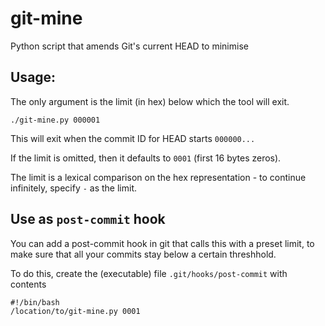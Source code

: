 # git-mine

Python script that amends Git's current HEAD to minimise

## Usage:

The only argument is the limit (in hex) below which the tool will exit.

```
./git-mine.py 000001
```

This will exit when the commit ID for HEAD starts `000000...`

If the limit is omitted, then it defaults to `0001` (first 16 bytes zeros).

The limit is a lexical comparison on the hex representation - to continue infinitely, specify `-` as the limit.

## Use as `post-commit` hook

You can add a post-commit hook in git that calls this with a preset limit, to make sure that all your commits stay below a certain threshhold.

To do this, create the (executable) file `.git/hooks/post-commit` with contents

```
#!/bin/bash
/location/to/git-mine.py 0001
```
